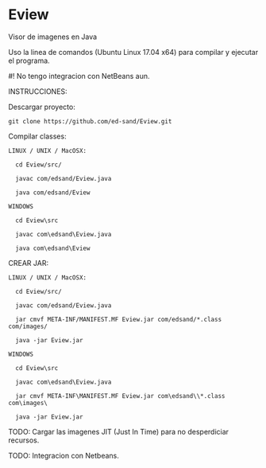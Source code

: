 # Eview
Visor de imagenes en Java

Uso la linea de comandos (Ubuntu Linux 17.04 x64) para compilar y ejecutar el programa.

#! No tengo integracion con NetBeans aun.

INSTRUCCIONES:

Descargar proyecto:

    git clone https://github.com/ed-sand/Eview.git

Compilar classes:

    LINUX / UNIX / MacOSX:

      cd Eview/src/

      javac com/edsand/Eview.java

      java com/edsand/Eview

    WINDOWS
    
      cd Eview\src

      javac com\edsand\Eview.java

      java com\edsand\Eview
    

CREAR JAR:

    LINUX / UNIX / MacOSX:

      cd Eview/src/

      javac com/edsand/Eview.java

      jar cmvf META-INF/MANIFEST.MF Eview.jar com/edsand/*.class com/images/

      java -jar Eview.jar

    WINDOWS
    
      cd Eview\src

      javac com\edsand\Eview.java

      jar cmvf META-INF\MANIFEST.MF Eview.jar com\edsand\\*.class com\images\

      java -jar Eview.jar

TODO: Cargar las imagenes JIT (Just In Time) para no desperdiciar recursos.

TODO: Integracion con Netbeans.
